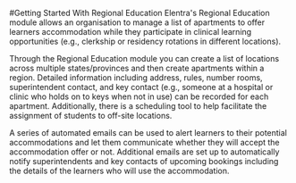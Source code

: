 #Getting Started With Regional Education
Elentra's Regional Education module allows an organisation to manage a list of apartments to offer learners accommodation while they participate in clinical learning opportunities (e.g., clerkship or residency rotations in different locations).

Through the Regional Education module you can create a list of locations across multiple states/provinces and then create apartments within a region.  Detailed information including address, rules, number rooms, superintendent contact, and key contact (e.g., someone at a hospital or clinic who holds on to keys when not in use) can be recorded for each apartment.  Additionally, there is a scheduling tool to help facilitate the assignment of students to off-site locations.

A series of automated emails can be used to alert learners to their potential accommodations and let them communicate whether they will accept the accommodation offer or not.  Additional emails are set up to automatically notify superintendents and key contacts of upcoming bookings including the details of the learners who will use the accommodation.
